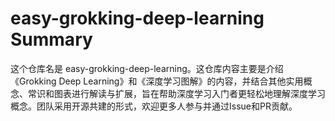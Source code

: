 # easy-grokking-deep-learning Summary

这个仓库名是 easy-grokking-deep-learning。这仓库内容主要是介绍《Grokking Deep Learning》和《深度学习图解》的内容，并结合其他实用概念、常识和图表进行解读与扩展，旨在帮助深度学习入门者更轻松地理解深度学习概念。团队采用开源共建的形式，欢迎更多人参与并通过Issue和PR贡献。